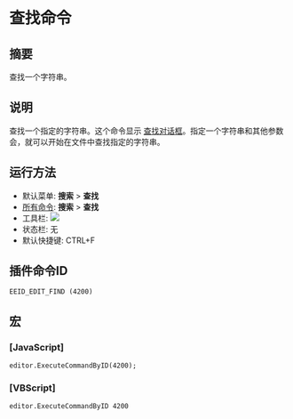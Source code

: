 # 查找命令

## 摘要

查找一个字符串。

## 说明

查找一个指定的字符串。这个命令显示 [查找对话框](../../dlg/find/index)。指定一个字符串和其他参数会，就可以开始在文件中查找指定的字符串。

## 运行方法

- 默认菜单: **搜索** \> **查找**
- [所有命令](../tools/all_commands): **搜索**
\> **查找**
- 工具栏: ![](../../images/editfind..png)
- 状态栏: 无
- 默认快捷键: CTRL+F

## 插件命令ID

```
EEID_EDIT_FIND (4200)
```

## 宏

### \[JavaScript\]

```
editor.ExecuteCommandByID(4200);
```

### \[VBScript\]

```
editor.ExecuteCommandByID 4200
```
